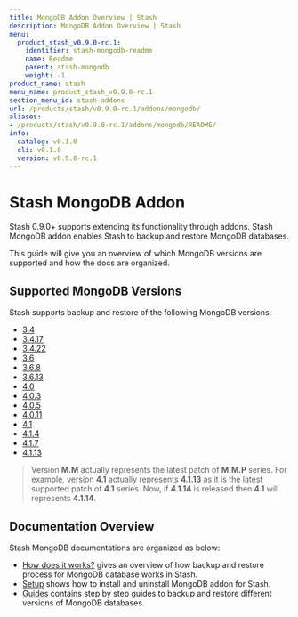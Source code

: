```yaml
---
title: MongoDB Addon Overview | Stash
description: MongoDB Addon Overview | Stash
menu:
  product_stash_v0.9.0-rc.1:
    identifier: stash-mongodb-readme
    name: Readme
    parent: stash-mongodb
    weight: -1
product_name: stash
menu_name: product_stash_v0.9.0-rc.1
section_menu_id: stash-addons
url: /products/stash/v0.9.0-rc.1/addons/mongodb/
aliases:
- /products/stash/v0.9.0-rc.1/addons/mongodb/README/
info:
  catalog: v0.1.0
  cli: v0.1.0
  version: v0.9.0-rc.1
---
```


# Stash MongoDB Addon

Stash 0.9.0+ supports extending its functionality through addons. Stash MongoDB addon enables Stash to backup and restore MongoDB databases.

This guide will give you an overview of which MongoDB versions are supported and how the docs are organized.

## Supported MongoDB Versions

Stash supports backup and restore of the following MongoDB versions:

- [3.4](/products/stash/v0.9.0-rc.1/addons/mongodb/guides/3.4/mongodb)
- [3.4.17](/products/stash/v0.9.0-rc.1/addons/mongodb/guides/3.4.17/mongodb)
- [3.4.22](/products/stash/v0.9.0-rc.1/addons/mongodb/guides/3.4.22/mongodb)
- [3.6](/products/stash/v0.9.0-rc.1/addons/mongodb/guides/3.6/mongodb)
- [3.6.8](/products/stash/v0.9.0-rc.1/addons/mongodb/guides/3.6.8/mongodb)
- [3.6.13](/products/stash/v0.9.0-rc.1/addons/mongodb/guides/3.6.13/mongodb)
- [4.0](/products/stash/v0.9.0-rc.1/addons/mongodb/guides/4.0/mongodb)
- [4.0.3](/products/stash/v0.9.0-rc.1/addons/mongodb/guides/4.0.3/mongodb)
- [4.0.5](/products/stash/v0.9.0-rc.1/addons/mongodb/guides/4.0.5/mongodb)
- [4.0.11](/products/stash/v0.9.0-rc.1/addons/mongodb/guides/4.0.11/mongodb)
- [4.1](/products/stash/v0.9.0-rc.1/addons/mongodb/guides/4.1/mongodb)
- [4.1.4](/products/stash/v0.9.0-rc.1/addons/mongodb/guides/4.1.4/mongodb)
- [4.1.7](/products/stash/v0.9.0-rc.1/addons/mongodb/guides/4.1.7/mongodb)
- [4.1.13](/products/stash/v0.9.0-rc.1/addons/mongodb/guides/4.1.13/mongodb)

>Version **M.M** actually represents the latest patch of **M.M.P** series. For example, version **4.1** actually represents **4.1.13** as it is the latest supported patch of **4.1** series. Now, if **4.1.14** is released then **4.1** will represents **4.1.14**.

## Documentation Overview

Stash MongoDB documentations are organized as below:

- [How does it works?](/products/stash/v0.9.0-rc.1/addons/mongodb/overview) gives an overview of how backup and restore process for MongoDB database works in Stash.
- [Setup](/products/stash/v0.9.0-rc.1/addons/mongodb/setup/install) shows how to install and uninstall MongoDB addon for Stash.
- [Guides](/products/stash/v0.9.0-rc.1/addons/mongodb/guides/3.6/mongodb) contains step by step guides to backup and restore different versions of MongoDB databases.
